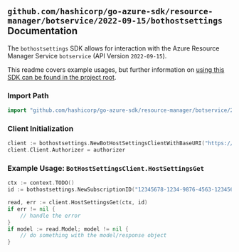 
## `github.com/hashicorp/go-azure-sdk/resource-manager/botservice/2022-09-15/bothostsettings` Documentation

The `bothostsettings` SDK allows for interaction with the Azure Resource Manager Service `botservice` (API Version `2022-09-15`).

This readme covers example usages, but further information on [using this SDK can be found in the project root](https://github.com/hashicorp/go-azure-sdk/tree/main/docs).

### Import Path

```go
import "github.com/hashicorp/go-azure-sdk/resource-manager/botservice/2022-09-15/bothostsettings"
```


### Client Initialization

```go
client := bothostsettings.NewBotHostSettingsClientWithBaseURI("https://management.azure.com")
client.Client.Authorizer = authorizer
```


### Example Usage: `BotHostSettingsClient.HostSettingsGet`

```go
ctx := context.TODO()
id := bothostsettings.NewSubscriptionID("12345678-1234-9876-4563-123456789012")

read, err := client.HostSettingsGet(ctx, id)
if err != nil {
	// handle the error
}
if model := read.Model; model != nil {
	// do something with the model/response object
}
```
